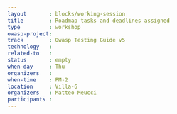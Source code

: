```yaml
---
layout       : blocks/working-session
title        : Roadmap tasks and deadlines assigned
type         : workshop
owasp-project: 
track        : Owasp Testing Guide v5
technology   :
related-to   :
status       : empty
when-day     : Thu
organizers   : 
when-time    : PM-2
location     : Villa-6
organizers   : Matteo Meucci
participants : 
---
```

